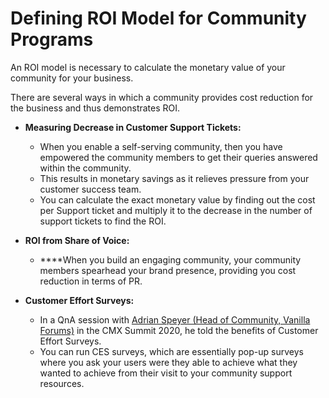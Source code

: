 # Defining ROI Model for Community Programs

An ROI model is necessary to calculate the monetary value of your community for your business.

There are several ways in which a community provides cost reduction for the business and thus demonstrates ROI.

* **Measuring Decrease in Customer Support Tickets:** 
  * When you enable a self-serving community, then you have empowered the community members to get their queries answered within the community.
  * This results in monetary savings as it relieves pressure from your customer success team.
  * You can calculate the exact monetary value by finding out the cost per Support ticket and multiply it to the decrease in the number of support tickets to find the ROI.



* **ROI from Share of Voice:**
  *  ****When you build an engaging community, your community members spearhead your brand presence, providing you cost reduction in terms of PR.



* **Customer Effort Surveys:** 

  * In a QnA session with [Adrian Speyer \(Head of Community, Vanilla Forums\)](https://www.linkedin.com/in/adrianspeyer/?originalSubdomain=ca) in the CMX Summit 2020, he told the benefits of Customer Effort Surveys.
  * You can run CES surveys, which are essentially pop-up surveys where you ask your users were they able to achieve what they wanted to achieve from their visit to your community support resources.

